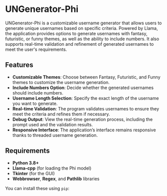 # UNGenerator-Phi

UNGenerator-Phi is a customizable username generator that allows users to generate unique usernames based on specific criteria. Powered by Llama, the application provides options to generate usernames with fantasy, futuristic, or funny themes, as well as the ability to include numbers. It also supports real-time validation and refinement of generated usernames to meet the user's requirements.

## Features

- **Customizable Themes**: Choose between Fantasy, Futuristic, and Funny themes to customize the username generation.
- **Include Numbers Option**: Decide whether the generated usernames should include numbers.
- **Username Length Selection**: Specify the exact length of the username you want to generate.
- **Real-time Validation**: The program validates usernames to ensure they meet the criteria and refines them if necessary.
- **Debug Output**: View the real-time generation process, including the prompt used and the validation results.
- **Responsive Interface**: The application’s interface remains responsive thanks to threaded username generation.

## Requirements

- **Python 3.8+**
- **Llama-cpp** (for loading the Phi model)
- **Tkinter** (for the GUI)
- **Webbrowser**, **Regex**, and **Pathlib** libraries

You can install these using `pip`: